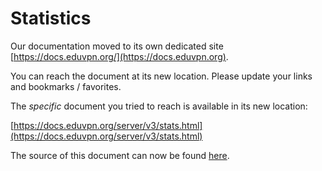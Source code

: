 # Statistics
    
Our documentation moved to its own dedicated site 
[https://docs.eduvpn.org/](https://docs.eduvpn.org).

You can reach the document at its new location. Please update your links and 
bookmarks / favorites.

The _specific_ document you tried to reach is available in its new location:

[https://docs.eduvpn.org/server/v3/stats.html](https://docs.eduvpn.org/server/v3/stats.html)

The source of this document can now be found [here](https://codeberg.org/eduVPN/documentation/src/branch/v3/stats.md).
